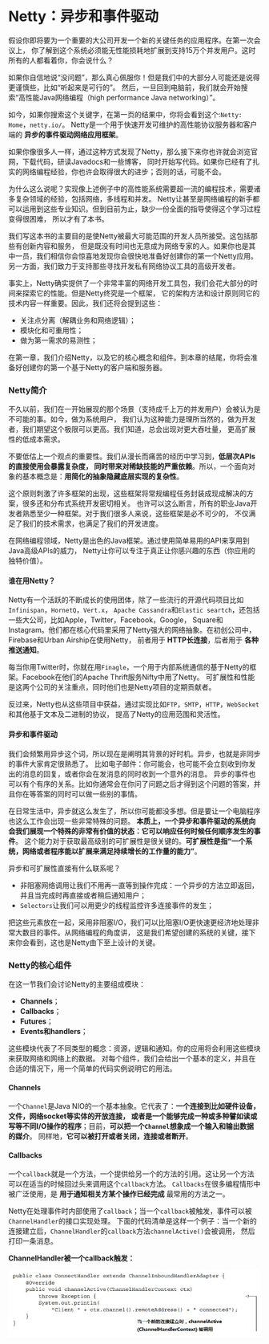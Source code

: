 Netty：异步和事件驱动
=============================================================
假设你即将要为一个重要的大公司开发一个新的关键任务的应用程序。在第一次会议上，
你了解到这个系统必须能无性能损耗地扩展到支持15万个并发用户。这时所有的人都看着你，你会说什么？

如果你自信地说“没问题”，那么真心佩服你！但是我们中的大部分人可能还是说得更谨慎些，比如“听起来是可行的”。
然后，一旦回到电脑前，我们就会开始搜索“高性能Java网络编程（high performance Java networking）”。

如今，如果你搜索这个关键字，在第一页的结果中，你将会看到这个:`Netty: Home`，`netty.io/`。
Netty是一个用于快速开发可维护的高性能协议服务器和客户端的 **异步的事件驱动网络应用框架**。

如果你像很多人一样，通过这种方式发现了Netty，那么接下来你也许就会浏览官网，下载代码，研读Javadocs和一些博客，
同时开始写代码。如果你已经有了扎实的网络编程经验，你也许会取得很大的进步；否则的话，可能不会。

为什么这么说呢？实现像上述例子中的高性能系统需要超一流的编程技术，需要诸多复杂领域的经验，包括网络，多线程和并发。
Netty让甚至是网络编程的新手都可以运用到这些专业知识。但到目前为止，缺少一份全面的指导使得这个学习过程变得很困难，
所以才有了本书。

我们写这本书的主要目的是使Netty被最大可能范围的开发人员所接受。这包括那些有创新内容和服务，
但是既没有时间也无意成为网络专家的人。如果你也是其中一员，我们相信你会惊喜地发现你会很快地准备好创建你的第一个Netty应用。
另一方面，我们致力于支持那些寻找开发私有网络协议工具的高级开发者。

事实上，Netty确实提供了一个非常丰富的网络开发工具包，我们会花大部分的时间来探索它的性能。但是Netty终究是一个框架，
它的架构方法和设计原则同它的技术内容一样重要。因此，我们还将会提到这些：
+ 关注点分离（解耦业务和网络逻辑）；
+ 模块化和可重用性；
+ 做为第一需求的易测性；

在第一章，我们介绍Netty，以及它的核心概念和组件。到本章的结尾，你将会准备好创建你的第一个基于Netty的客户端和服务器。

### Netty简介
不久以前，我们在一开始展现的那个场景（支持成千上万的并发用户）会被认为是不可能的事。如今，做为系统用户，
我们认为这种能力是理所当然的，做为开发者，我们期望这个极限可以更高。我们知道，总会出现对更大吞吐量，
更高扩展性的低成本需求。

不要低估上一个观点的重要性。我们从漫长而痛苦的经历中学习到，**低层次APIs的直接使用会暴露复杂度，
同时带来对稀缺技能的严重依赖**。所以，一个面向对象的基本概念是：**用简化的抽象隐藏底层实现的复杂性**。

这个原则刺激了许多框架的出现，这些框架将常规编程任务封装成现成解决的方案，很多还和分布式系统开发密切相关。
也许可以这么断言，所有的职业Java开发者熟悉至少一种框架。对于我们很多人来说，这些框架是必不可少的，
不仅满足了我们的技术需求，也满足了我们的开发进度。

在网络编程领域，Netty是出色的Java框架。通过使用简单易用的API来享用到Java高级APIs的威力，
Netty让你可以专注于真正让你感兴趣的东西（你应用的独特价值）。

#### 谁在用Netty？
Netty有一个活跃的不断成长的使用团体，除了一些流行的开源代码项目比如`Infinispan`，`HornetQ`，`Vert.x`，
`Apache Cassandra`和`Elastic seartch`，还包括一些大公司，比如Apple，Twitter，Facebook，Google，
Square和Instagram。他们都在核心代码里采用了Netty强大的网络抽象。在初创公司中，Firebase和Urban Airship在使用Netty，
前者用于 **HTTP长连接**，后者用于 **各种推送通知**。

每当你用Twitter时，你就在用`Finagle`，一个用于内部系统通信的基于Netty的框架。Facebook在他们的Apache Thrift服务Nifty中用了Netty。
可扩展性和性能是这两个公司的关注重点，同时他们也是Netty项目的定期贡献者。

反过来，Netty也从这些项目中获益，通过实现比如`FTP`，`SMTP`，`HTTP`，`WebSocket`和其他基于文本及二进制的协议，
提高了Netty的应用范围和灵活性。

#### 异步和事件驱动
我们会频繁用异步这个词，所以现在是阐明其背景的好时机。异步，也就是非同步的事件大家肯定很熟悉了。
比如电子邮件：你可能会，也可能不会立刻收到你发出的消息的回复，或者你会在发消息的同时收到一个意外的消息。
异步的事件也可以有个有序的关系。比如你通常会在你问了问题之后才得到这个问题的答案，并且你在等答案的同时可以做一些别的事情。

在日常生活中，异步就这么发生了，所以你可能都没多想。但是要让一个电脑程序也这么工作会出现一些非常特殊的问题。
**本质上，一个异步和事件驱动的系统向会我们展现一个特殊的非常有价值的状态：它可以响应任何时候任何顺序发生的事件**。
这个能力对于获取最高级别的可扩展性是很关键的。**可扩展性是指“一个系统，网络或者程序能以扩展来满足持续增长的工作量的能力”**。

异步和可扩展性直接有什么联系呢？
+ 非阻塞网络调用让我们不用再一直等到操作完成：一个异步的方法立即返回，并且当完成时再直接或者稍后通知用户；
+ `Selectors`让我们可以用更少的线程监控许多连接事件的发生；

把这些元素放在一起，采用非阻塞I/O，我们可以比阻塞I/O更快速更经济地处理非常大数目的事件。从网络编程的角度讲，
这是我们希望创建的系统的关键，接下来你会看到，这也是Netty由下至上设计的关键。

### Netty的核心组件
在这一节我们会讨论Netty的主要组成模块：
+ **Channels**；
+ **Callbacks**；
+ **Futures**；
+ **Events和handlers**；

这些模块代表了不同类型的概念：资源，逻辑和通知。你的应用将会利用这些模块来获取网络和网络上的数据。
对每个组件，我们会给出一个基本的定义，并且在合适的情况下，用一个简单的代码实例说明它的用法。

#### Channels
一个`Channel`是Java NIO的一个基本抽象。它代表了：**一个连接到比如硬件设备，文件，网络socket等实体的开放连接，
或者是一个能够完成一种或多种譬如读或写等不同I/O操作的程序**；目前，**可以把一个`Channel`想象成一个输入和输出数据的媒介**。
同样地，**它可以被打开或者关闭，连接或者断开**。

#### Callbacks
一个`callback`就是一个方法，一个提供给另一个的方法的引用。这让另一个方法可以在适当的时候回过头来调用这个`callback`方法。
`Callbacks`在很多编程情形中被广泛使用，是 **用于通知相关方某个操作已经完成** 最常用的方法之一。

Netty在处理事件时内部使用了`callback`；当一个`callback`被触发，事件可以被`ChannelHandler`的接口实现处理。
下面的代码清单是这样一个例子：当一个新的连接建立后，`ChannelHandler`的`callback`方法`channelActive()`会被调用，
然后打印一条消息。

**ChannelHandler被一个callback触发：**

![netty-1.2](img/netty-1.2.jpg)

